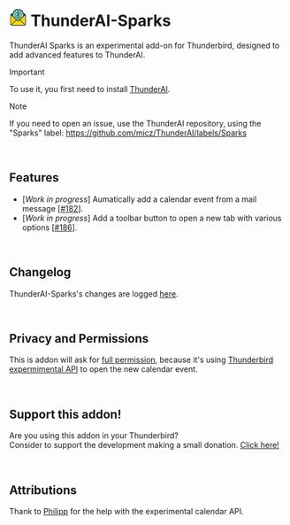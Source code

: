 # ![ThunderAI-Sparks icon](images/icon-32px.png "ThunderAI-Sparks") ThunderAI-Sparks
ThunderAI Sparks is an experimental add-on for Thunderbird, designed to add advanced features to ThunderAI.

> [!IMPORTANT]
> To use it, you first need to install [ThunderAI](https://github.com/micz/ThunderAI).

> [!NOTE]
> If you need to open an issue, use the ThunderAI repository, using the "Sparks" label: https://github.com/micz/ThunderAI/labels/Sparks

<br>


## Features
- [_Work in progress_] Aumatically add a calendar event from a mail message [[#182](https://github.com/micz/ThunderAI/issues/182)].
- [_Work in progress_] Add a toolbar button to open a new tab with various options [[#186](https://github.com/micz/ThunderAI/issues/186)].


<br>

## Changelog
ThunderAI-Sparks's changes are logged [here](CHANGELOG.md).


<br>

## Privacy and Permissions
This is addon will ask for [full permission](https://support.mozilla.org/en-US/kb/permission-request-messages-thunderbird-extensions#w_have-full-unrestricted-access-to-thunderbird-and-your-computer), because it's using [Thunderbird expermimental API](https://developer.thunderbird.net/add-ons/mailextensions/experiments) to open the new calendar event.

<br>

## Support this addon!
Are you using this addon in your Thunderbird?
<br>Consider to support the development making a small donation. [Click here!](https://www.paypal.com/donate/?business=UHN4SXPGEXWQL&no_recurring=1&item_name=Thunderbird+Addon+ThunderAI-Sparks&currency_code=EUR)

<br>

## Attributions

Thank to [Philipp](https://github.com/kewisch/) for the help with the experimental calendar API.
